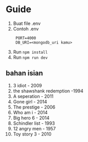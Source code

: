 # Guide

1. Buat file .env
2. Contoh .env
   ```
    PORT=4000
    DB_URI=<mongodb_uri kamu>
   ```
3. Run `npm install`
4. Run `npm run dev`

## bahan isian

1. 3 idiot - 2009
2. the shawshank redemption -1994
3. A seperation - 2011
4. Gone girl - 2014
5. The prestige - 2006
6. Who am i - 2014
7. Big hero 6 - 2014
8. Schindler list - 1993
9. 12 angry men - 1957
10. Toy story 3 - 2010
